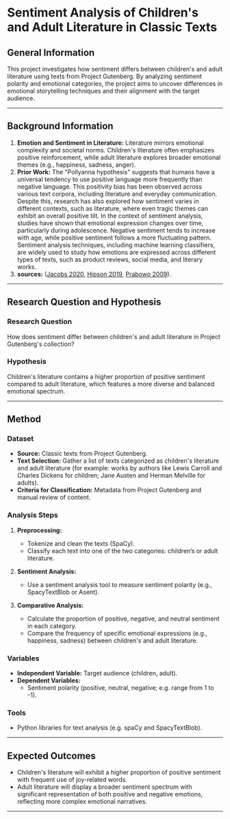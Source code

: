 # Sentiment Analysis of Children's and Adult Literature in Classic Texts

## General Information
This project investigates how sentiment differs between children's and adult literature using texts from Project Gutenberg. By analyzing sentiment polarity and emotional categories, the project aims to uncover differences in emotional storytelling techniques and their alignment with the target audience.

---

## Background Information
1. **Emotion and Sentiment in Literature:** Literature mirrors emotional complexity and societal norms. Children's literature often emphasizes positive reinforcement, while adult literature explores broader emotional themes (e.g., happiness, sadness, anger).
2. **Prior Work:** The "Pollyanna hypothesis" suggests that humans have a universal tendency to use positive language more frequently than negative language. This positivity bias has been observed across various text corpora, including literature and everyday communication. Despite this, research has also explored how sentiment varies in different contexts, such as literature, where even tragic themes can exhibit an overall positive tilt.
In the context of sentiment analysis, studies have shown that emotional expression changes over time, particularly during adolescence. Negative sentiment tends to increase with age, while positive sentiment follows a more fluctuating pattern. Sentiment analysis techniques, including machine learning classifiers, are widely used to study how emotions are expressed across different types of texts, such as product reviews, social media, and literary works.
3. **sources:** ([Jacobs 2020](https://www.frontiersin.org/journals/psychology/articles/10.3389/fpsyg.2020.574746/full), [Hipson 2019](https://journals.sagepub.com/doi/epub/10.1177/0165025419830248), [Prabowo 2009](https://pdf.sciencedirectassets.com/273584/1-s2.0-S1751157709X00039/1-s2.0-S1751157709000108/main.pdf)).

---

## Research Question and Hypothesis
### Research Question
How does sentiment differ between children's and adult literature in Project Gutenberg's collection?

### Hypothesis
Children's literature contains a higher proportion of positive sentiment compared to adult literature, which features a more diverse and balanced emotional spectrum.

---

## Method
### Dataset
- **Source:** Classic texts from Project Gutenberg.
- **Text Selection:** Gather a list of texts categorized as children's literature and adult literature (for example: works by authors like Lewis Carroll and Charles Dickens for children; Jane Austen and Herman Melville for adults).
- **Criteria for Classification:** Metadata from Project Gutenberg and manual review of content.

### Analysis Steps
1. **Preprocessing:**  
   - Tokenize and clean the texts (SpaCy).  
   - Classify each text into one of the two categories: children’s or adult literature.

2. **Sentiment Analysis:**
   - Use a sentiment analysis tool to measure sentiment polarity (e.g., SpacyTextBlob or Asent).

3. **Comparative Analysis:**
   - Calculate the proportion of positive, negative, and neutral sentiment in each category.
   - Compare the frequency of specific emotional expressions (e.g., happiness, sadness) between children's and adult literature.

### Variables
- **Independent Variable:** Target audience (children, adult).
- **Dependent Variables:**
   - Sentiment polarity (positive, neutral, negative; e.g. range from 1 to -1).

### Tools
- Python libraries for text analysis (e.g. spaCy and SpacyTextBlob).

---

## Expected Outcomes
- Children's literature will exhibit a higher proportion of positive sentiment with frequent use of joy-related words.
- Adult literature will display a broader sentiment spectrum with significant representation of both positive and negative emotions, reflecting more complex emotional narratives.


---
